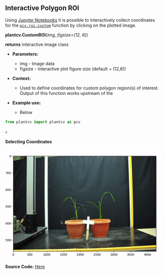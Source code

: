 ## Interactive Polygon ROI 

Using [Jupyter Notebooks](jupyter.md) it is possible to interactively collect coordinates for the [`pcv.roi.custom`](roi_custom.md) function by clicking on
the plotted image.   

**plantcv.CustomROI**(*img, figsize=(12, 6)*)

**returns** interactive image class

- **Parameters:**
    - img - Image data 
    - figsize - Interactive plot figure size (default = (12,6)) 
    
- **Context:**
    - Used to define coordinates for custom polygon region(s) of interest. Output of this function works upstream of the 
- **Example use:**
    - Below
    

```python
from plantcv import plantcv as pcv

# 

```

**Selecting Coordinates**

![screen-gif](img/documentation_images/interactive_roi/custom_roi.gif)

**Source Code:** [Here](https://github.com/danforthcenter/plantcv/blob/master/plantcv/plantcv/roi/roi_methods.py)

